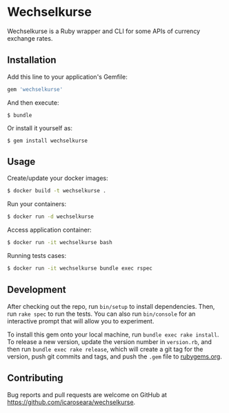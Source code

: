 # Wechselkurse
Wechselkurse is a Ruby wrapper and CLI for some APIs of currency exchange rates.

## Installation

Add this line to your application's Gemfile:

```ruby
gem 'wechselkurse'
```

And then execute:

    $ bundle

Or install it yourself as:

    $ gem install wechselkurse

## Usage

Create/update your docker images:

```sh
$ docker build -t wechselkurse .
```

Run your containers:

```sh
$ docker run -d wechselkurse
```

Access application container:
```sh
$ docker run -it wechselkurse bash
```

Running tests cases:
```sh
$ docker run -it wechselkurse bundle exec rspec
```

## Development

After checking out the repo, run `bin/setup` to install dependencies. Then, run `rake spec` to run the tests. You can also run `bin/console` for an interactive prompt that will allow you to experiment.

To install this gem onto your local machine, run `bundle exec rake install`. To release a new version, update the version number in `version.rb`, and then run `bundle exec rake release`, which will create a git tag for the version, push git commits and tags, and push the `.gem` file to [rubygems.org](https://rubygems.org).

## Contributing

Bug reports and pull requests are welcome on GitHub at https://github.com/icaroseara/wechselkurse.
